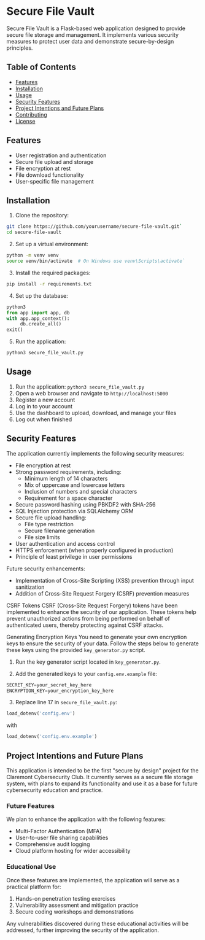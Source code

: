 # Secure File Vault

Secure File Vault is a Flask-based web application designed to provide secure file storage and management. It implements various security measures to protect user data and demonstrate secure-by-design principles.

## Table of Contents

- [Features](#features)
- [Installation](#installation)
- [Usage](#usage)
- [Security Features](#security-features)
- [Project Intentions and Future Plans](#project-intentions-and-future-plans)
- [Contributing](#contributing)
- [License](#license)

## Features

- User registration and authentication
- Secure file upload and storage
- File encryption at rest
- File download functionality
- User-specific file management

## Installation

1. Clone the repository:
```bash
git clone https://github.com/yourusername/secure-file-vault.git`
cd secure-file-vault
```

2. Set up a virtual environment:
```bash
python -m venv venv
source venv/bin/activate  # On Windows use venv\Scripts\activate`
```

3. Install the required packages:
```bash
pip install -r requirements.txt
```
4. Set up the database:
```python
python3
from app import app, db
with app.app_context():
     db.create_all()
exit()
```
5. Run the application:
```bash
python3 secure_file_vault.py
```

## Usage

1. Run the application:
`python3 secure_file_vault.py`
2. Open a web browser and navigate to `http://localhost:5000`
3. Register a new account
4. Log in to your account
5. Use the dashboard to upload, download, and manage your files
6. Log out when finished

## Security Features

The application currently implements the following security measures:

* File encryption at rest
* Strong password requirements, including:
  - Minimum length of 14 characters
  - Mix of uppercase and lowercase letters
  - Inclusion of numbers and special characters
  - Requirement for a space character
* Secure password hashing using PBKDF2 with SHA-256
* SQL Injection protection via SQLAlchemy ORM
* Secure file upload handling:
  - File type restriction
  - Secure filename generation
  - File size limits
* User authentication and access control
* HTTPS enforcement (when properly configured in production)
* Principle of least privilege in user permissions

Future security enhancements:
* Implementation of Cross-Site Scripting (XSS) prevention through input sanitization
* Addition of Cross-Site Request Forgery (CSRF) prevention measures

CSRF Tokens
CSRF (Cross-Site Request Forgery) tokens have been implemented to enhance the security of our application. These tokens help prevent unauthorized actions from being performed on behalf of authenticated users, thereby protecting against CSRF attacks.

Generating Encryption Keys
You need to generate your own encryption keys to ensure the security of your data. Follow the steps below to generate these keys using the provided `key_generator.py` script.

1. Run the key generator script located in `key_generator.py`.

2. Add the generated keys to your `config.env.example` file:
```python
SECRET_KEY=your_secret_key_here
ENCRYPTION_KEY=your_encryption_key_here
```
3. Replace line 17 in `secure_file_vault.py`:
```python
load_dotenv('config.env')
```
with

```python
load_dotenv('config.env.example')
```

## Project Intentions and Future Plans

This application is intended to be the first "secure by design" project for the Claremont Cybersecurity Club. It currently serves as a secure file storage system, with plans to expand its functionality and use it as a base for future cybersecurity education and practice.

### Future Features
We plan to enhance the application with the following features:

* Multi-Factor Authentication (MFA)
* User-to-user file sharing capabilities
* Comprehensive audit logging
* Cloud platform hosting for wider accessibility

### Educational Use
Once these features are implemented, the application will serve as a practical platform for:

1. Hands-on penetration testing exercises
2. Vulnerability assessment and mitigation practice
3. Secure coding workshops and demonstrations

Any vulnerabilities discovered during these educational activities will be addressed, further improving the security of the application.

